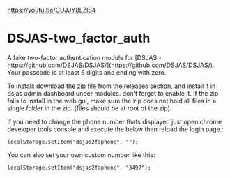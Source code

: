 https://youtu.be/CUJJY8LZlS4

# DSJAS-two_factor_auth
A fake two-factor authentication module for [DSJAS - https://github.com/DSJAS/DSJAS/](https://github.com/DSJAS/DSJAS/).
Your passcode is at least 6 digits and ending with zero.

To install:
download the zip file from the releases section, and install it in dsjas admin dashboard under modules. don't forget to enable it.
If the zip fails to install in the web gui, make sure the zip does not hold all files in a single folder in the zip. (files should be at root of the zip).

If you need to change the phone number thats displayed just open chrome developer tools console and execute the below then reload the login page.:
```
localStorage.setItem("dsjas2faphone", "");
```

You can also set your own custom number like this:

```
localStorage.setItem("dsjas2faphone", "3497");
```



